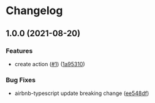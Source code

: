 # Changelog

## 1.0.0 (2021-08-20)


### Features

* create action ([#1](https://www.github.com/theappnest/terraform-plan-slack-action/issues/1)) ([1a95310](https://www.github.com/theappnest/terraform-plan-slack-action/commit/1a95310995293917420b2bd62df43ce54a340cc0))


### Bug Fixes

* airbnb-typescript update breaking change ([ee548df](https://www.github.com/theappnest/terraform-plan-slack-action/commit/ee548dfa9b7901d102d7c5f79e9be4b9cb06ff3b))

